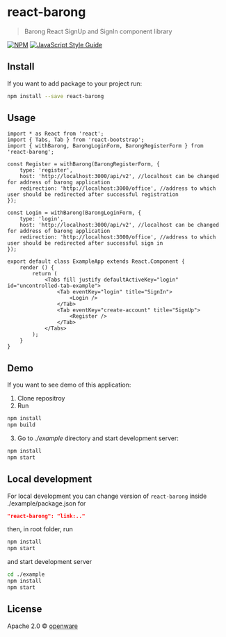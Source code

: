 # react-barong

> Barong React SignUp and SignIn component library

[![NPM](https://img.shields.io/npm/v/react-barong.svg)](https://www.npmjs.com/package/react-barong) [![JavaScript Style Guide](https://img.shields.io/badge/code_style-standard-brightgreen.svg)](https://standardjs.com)

## Install


If you want to add package to your project run:
```bash
npm install --save react-barong
```

## Usage

```tsx
import * as React from 'react';
import { Tabs, Tab } from 'react-bootstrap';
import { withBarong, BarongLoginForm, BarongRegisterForm } from 'react-barong';

const Register = withBarong(BarongRegisterForm, {
    type: 'register',
    host: 'http://localhost:3000/api/v2', //localhost can be changed for address of barong application
    redirection: 'http://localhost:3000/office', //address to which user should be redirected after successful registration
});

const Login = withBarong(BarongLoginForm, {
    type: 'login',
    host: 'http://localhost:3000/api/v2', //localhost can be changed for address of barong application
    redirection: 'http://localhost:3000/office', //address to which user should be redirected after successful sign in
});

export default class ExampleApp extends React.Component {
    render () {
        return (
            <Tabs fill justify defaultActiveKey="login" id="uncontrolled-tab-example">
                <Tab eventKey="login" title="SignIn">
                    <Login />
                </Tab>
                <Tab eventKey="create-account" title="SignUp">
                    <Register />
                </Tab>
            </Tabs>
        );
    }
}
```

## Demo

If you want to see demo of this application:

1. Clone repositroy
2. Run
```bash
npm install
npm build
```
3. Go to *./example* directory and start development server:
```bash
npm install
npm start
```

## Local development

For local development you can change version of `react-barong` inside ./example/package.json for
```json
"react-barong": "link:.."
```
then, in root folder, run

```bash 
npm install
npm start
```

and start development server
```bash
cd ./example
npm install
npm start
```


## License

Apache 2.0 © [openware](https://github.com/openware)
